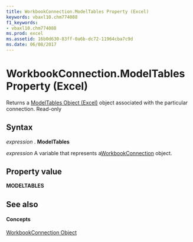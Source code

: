 ```yaml
---
title: WorkbookConnection.ModelTables Property (Excel)
keywords: vbaxl10.chm774088
f1_keywords:
- vbaxl10.chm774088
ms.prod: excel
ms.assetid: 16b0d630-83ff-0a6b-dc72-11964cba7c9d
ms.date: 06/08/2017
---
```



# WorkbookConnection.ModelTables Property (Excel)

Returns a [ModelTables Object (Excel)](modeltables-object-excel.md) object associated with the particular connection. Read-only


## Syntax

 _expression_ . **ModelTables**

 _expression_ A variable that represents a[WorkbookConnection](workbookconnection-object-excel.md) object.


## Property value

 **MODELTABLES**


## See also


#### Concepts


[WorkbookConnection Object](workbookconnection-object-excel.md)

